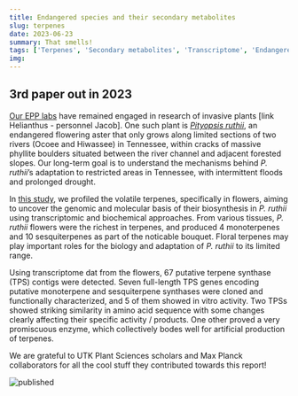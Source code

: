 ```yaml
---
title: Endangered species and their secondary metabolites
slug: terpenes
date: 2023-06-23
summary: That smells!
tags: ['Terpenes', 'Secondary metabolites', 'Transcriptome', 'Endangered species']
img:
---
```


## 3rd paper out in 2023

[Our EPP labs](https://epp.tennessee.edu) have remained engaged in research of invasive plants [link Helianthus - personnel Jacob]. One such plant is [*Pityopsis ruthii*](https://www.frontiersin.org/articles/10.3389/fpls.2018.00943/full), an endangered flowering aster that only grows along limited sections of two rivers (Ocoee and Hiwassee) in Tennessee, within cracks of massive phyllite boulders situated between the river channel and adjacent forested slopes. Our long-term goal is to understand the mechanisms behind *P. ruthii*’s adaptation to restricted areas in Tennessee, with intermittent floods and prolonged drought.

In [this study](https://journals.plos.org/plosone/article?id=10.1371/journal.pone.0287524), we profiled the volatile terpenes, specifically in flowers, aiming to uncover the genomic and molecular basis of their biosynthesis in *P. ruthii* using transcriptomic and biochemical approaches. From various tissues, *P. ruthii* flowers were the richest in terpenes, and produced 4 monoterpenes and 10 sesquiterpenes as part of the noticable bouquet. Floral terpenes may play important roles for the biology and adaptation of *P. ruthii* to its limited range.

Using transcriptome dat from the flowers, 67 putative terpene synthase (TPS) contigs were detected. Seven full-length TPS genes encoding putative monoterpene and sesquiterpene synthases were cloned and functionally characterized, and 5 of them showed in vitro activity. Two TPSs showed striking similarity in amino acid sequence with some changes clearly affecting their specific activity / products. One other proved a very promiscuous enzyme, which collectively bodes well for artificial production of terpenes.

We are grateful to UTK Plant Sciences scholars and Max Planck collaborators for all the cool stuff they contributed towards this report!

![published](./tps.PNGpng "3D structure of 2 closely related PrTPS proteins")